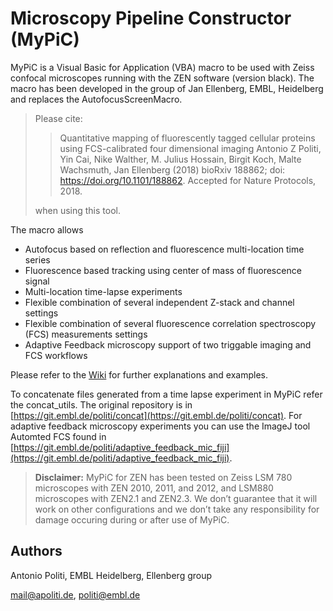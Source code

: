 # Microscopy Pipeline Constructor (MyPiC)

MyPiC is a Visual Basic for Application (VBA) macro to be used with Zeiss confocal microscopes running with the ZEN software (version black). The macro has been developed in the group of Jan Ellenberg, EMBL, Heidelberg and replaces the AutofocusScreenMacro.

> Please cite:
>>  Quantitative mapping of fluorescently tagged cellular proteins using FCS-calibrated four dimensional imaging
Antonio Z Politi, Yin Cai, Nike Walther, M. Julius Hossain, Birgit Koch, Malte Wachsmuth, Jan Ellenberg (2018)
bioRxiv 188862; doi: https://doi.org/10.1101/188862. Accepted for Nature Protocols, 2018. 
> 
> when using this tool.

The macro allows  

* Autofocus based on reflection and fluorescence multi-location time series
* Fluorescence based tracking using center of mass of fluorescence signal
* Multi-location time-lapse experiments
* Flexible combination of several independent Z-stack and channel settings
* Flexible combination of several fluorescence correlation spectroscopy (FCS) measurements settings
* Adaptive Feedback microscopy support of two triggable imaging and FCS workflows

Please refer to the [Wiki](https://git.embl.de/politi/mypic/wikis/home) for further explanations 
and examples.

To concatenate files generated from a time lapse experiment in MyPiC refer the concat_utils. The original repository is in [https://git.embl.de/politi/concat](https://git.embl.de/politi/concat).
For adaptive feedback microscopy experiments you can use the ImageJ tool Automted FCS found in [https://git.embl.de/politi/adaptive_feedback_mic_fiji](https://git.embl.de/politi/adaptive_feedback_mic_fiji).


> **Disclaimer:**
> MyPiC for ZEN has been tested on Zeiss LSM 780 microscopes with ZEN 2010, 2011, and 2012, and LSM880 microscopes with ZEN2.1 and ZEN2.3. We don’t guarantee that it will work on other configurations and we don’t take any responsibility for damage occuring during or after use of MyPiC.

## Authors  
Antonio Politi, EMBL Heidelberg, Ellenberg group

mail@apoliti.de, politi@embl.de




